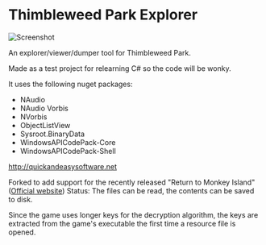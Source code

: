 Thimbleweed Park Explorer
===================
![Screenshot](https://quickandeasysoftware.net/wp/wp-content/uploads/2018/05/ThimbleweedParkExplorer.png)

An explorer/viewer/dumper tool for Thimbleweed Park.

Made as a test project for relearning C# so the code will be wonky.

It uses the following nuget packages:
* NAudio
* NAudio Vorbis
* NVorbis
* ObjectListView
* Sysroot.BinaryData
* WindowsAPICodePack-Core
* WindowsAPICodePack-Shell

http://quickandeasysoftware.net

Forked to add support for the recently released "Return to Monkey Island" ([Official website](https://returntomonkeyisland.com))
Status:
The files can be read, the contents can be saved to disk. 

Since the game uses longer keys for the decryption algorithm, the keys are extracted from the game's executable the first time a resource file is opened.
